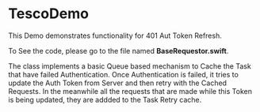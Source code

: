 # TescoDemo

This Demo demonstrates functionality for 401 Aut Token Refresh.

To See the code, please go to the file named <b>BaseRequestor.swift</b>.

The class implements a basic Queue based mechanism to Cache the Task that have failed Authentication.
Once Authentication is failed, it tries to update the Auth Token from Server and then retry with the Cached Requests.
In the meanwhile all the requests that are made while this Token is being updated, they are addded to the Task Retry cache.

